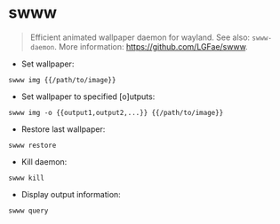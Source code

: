 # swww

> Efficient animated wallpaper daemon for wayland.
> See also: `swww-daemon`.
> More information: <https://github.com/LGFae/swww>.

- Set wallpaper:

`swww img {{/path/to/image}}`

- Set wallpaper to specified [o]utputs:

`swww img -o {{output1,output2,...}} {{/path/to/image}}`

- Restore last wallpaper:

`swww restore`

- Kill daemon:

`swww kill`

- Display output information:

`swww query`

